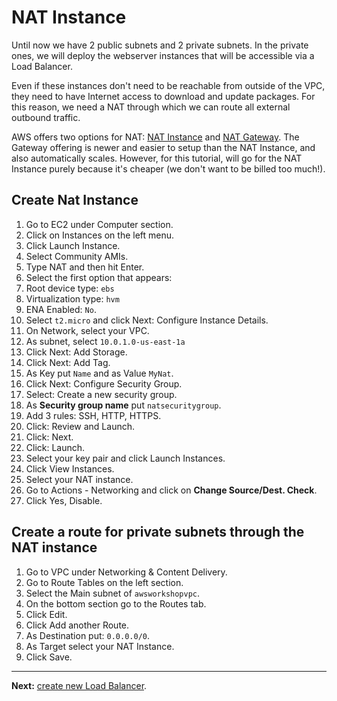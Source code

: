 # NAT Instance

Until now we have 2 public subnets and 2 private subnets. In the private ones, we will deploy the webserver instances that will be accessible via a Load Balancer.

Even if these instances don't need to be reachable from outside of the VPC, they need to have Internet access to download and update packages. For this reason, we need a NAT through which we can route all external outbound traffic.

AWS offers two options for NAT: [NAT Instance](http://docs.aws.amazon.com/AmazonVPC/latest/UserGuide/VPC_NAT_Instance.html) and [NAT Gateway](http://docs.aws.amazon.com/AmazonVPC/latest/UserGuide/vpc-nat-gateway.html).
The Gateway offering is newer and easier to setup than the NAT Instance, and also automatically scales. However, for this tutorial, will go for the NAT Instance purely because it's cheaper (we don't want to be billed too much!).

## Create Nat Instance
1. Go to EC2 under Computer section.
2. Click on Instances on the left menu.
3. Click Launch Instance.
4. Select Community AMIs.
5. Type NAT and then hit Enter.
6. Select the first option that appears:
  1. Root device type: `ebs`
  2. Virtualization type: `hvm`
  3. ENA Enabled: `No`.
7. Select `t2.micro` and click Next: Configure Instance Details.
8. On Network, select your VPC.
9. As subnet, select `10.0.1.0-us-east-1a`
10. Click Next: Add Storage.
11. Click Next: Add Tag.
12. As Key put `Name` and as Value `MyNat`.
13. Click Next: Configure Security Group.
14. Select: Create a new security group.
15. As **Security group name** put `natsecuritygroup`.
16. Add 3 rules: SSH, HTTP, HTTPS.
17. Click: Review and Launch.
18. Click: Next.
19. Click: Launch.
20. Select your key pair and click Launch Instances.
21. Click View Instances.
22. Select your NAT instance.
23. Go to Actions - Networking and click on **Change Source/Dest. Check**.
24. Click Yes, Disable.

## Create a route for private subnets through the NAT instance
1. Go to VPC under Networking & Content Delivery.
2. Go to Route Tables on the left section.
3. Select the Main subnet of `awsworkshopvpc`.
4. On the bottom section go to the Routes tab.
5. Click Edit.
6. Click Add another Route.
7. As Destination put: `0.0.0.0/0`.
8. As Target select your NAT Instance.
9. Click Save.

---
**Next:** [create new Load Balancer](/workshop/vpc-subnets-bastion/04-load-balancer.md).
